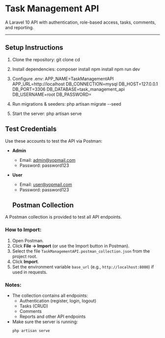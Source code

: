 # Task Management API

A Laravel 10 API with authentication, role-based access, tasks, comments, and reporting.

---

## Setup Instructions

1. Clone the repository:
   git clone <repo-url>
   cd <project-folder>

2. Install dependencies:
  composer install
  npm install
  npm run dev

3. Configure .env:
  APP_NAME=TaskManagementAPI
  APP_URL=http://localhost
  DB_CONNECTION=mysql
  DB_HOST=127.0.0.1
  DB_PORT=3306
  DB_DATABASE=task_management_api
  DB_USERNAME=root
  DB_PASSWORD=

4. Run migrations & seeders:
  php artisan migrate --seed

5. Start the server:
  php artisan serve

## Test Credentials

Use these accounts to test the API via Postman:

- **Admin**
  - Email: admin@yopmail.com
  - Password: password123

- **User**
  - Email: user@yopmail.com
  - Password: password123


  ## Postman Collection

A Postman collection is provided to test all API endpoints.

### How to Import:

1. Open Postman.
2. Click **File → Import** (or use the Import button in Postman).
3. Select the file `TaskManagementAPI.postman_collection.json` from the project root.
4. Click **Import**.
5. Set the environment variable `base_url` (e.g., `http://localhost:8000`) if used in requests.

### Notes:

- The collection contains all endpoints:
  - Authentication (register, login, logout)
  - Tasks (CRUD)
  - Comments
  - Reports and other API endpoints
- Make sure the server is running:  
  ```bash
  php artisan serve










